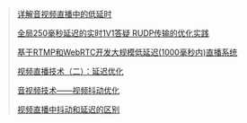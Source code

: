 > [详解音视频直播中的低延时](<https://www.infoq.cn/article/video-low-delay>)
>
> [全局250毫秒延迟的实时1V1答疑 RUDP传输的优化实践](<https://cloud.tencent.com/info/4526ad99cbc978b2e7fa5be920b3df3d.html>)
>
> [基于RTMP和WebRTC开发大规模低延迟(1000毫秒内)直播系统](<https://cloud.tencent.com/developer/article/1409975>)
>
> [视频直播技术（二）：延迟优化](https://www.cnblogs.com/renhui/p/6405435.html)
>
> [音视频技术——视频抖动优化](<https://blog.csdn.net/weixin_41501825/article/details/81324337>)
>
> [视频直播中抖动和延迟的区别](<https://blog.csdn.net/caoshangpa/article/details/79792741>)


